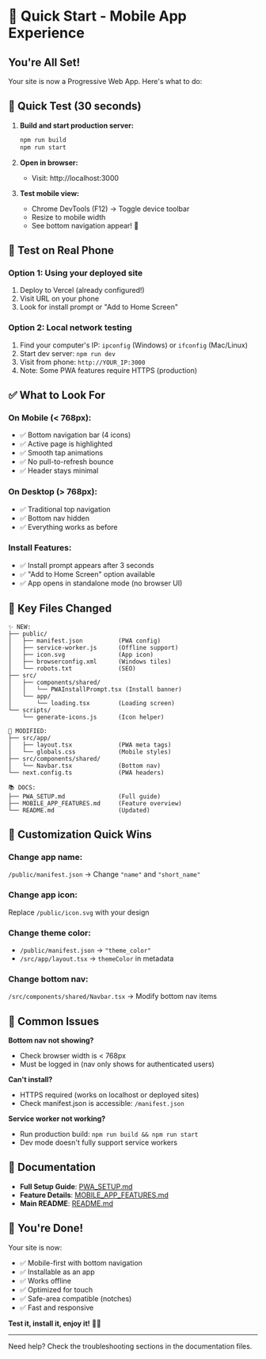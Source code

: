 # 🚀 Quick Start - Mobile App Experience

## You're All Set!

Your site is now a Progressive Web App. Here's what to do:

## 🎯 Quick Test (30 seconds)

1. **Build and start production server:**

   ```bash
   npm run build
   npm run start
   ```

2. **Open in browser:**

   - Visit: http://localhost:3000

3. **Test mobile view:**
   - Chrome DevTools (F12) → Toggle device toolbar
   - Resize to mobile width
   - See bottom navigation appear! 📱

## 📲 Test on Real Phone

### Option 1: Using your deployed site

1. Deploy to Vercel (already configured!)
2. Visit URL on your phone
3. Look for install prompt or "Add to Home Screen"

### Option 2: Local network testing

1. Find your computer's IP: `ipconfig` (Windows) or `ifconfig` (Mac/Linux)
2. Start dev server: `npm run dev`
3. Visit from phone: `http://YOUR_IP:3000`
4. Note: Some PWA features require HTTPS (production)

## ✅ What to Look For

### On Mobile (< 768px):

- ✅ Bottom navigation bar (4 icons)
- ✅ Active page is highlighted
- ✅ Smooth tap animations
- ✅ No pull-to-refresh bounce
- ✅ Header stays minimal

### On Desktop (> 768px):

- ✅ Traditional top navigation
- ✅ Bottom nav hidden
- ✅ Everything works as before

### Install Features:

- ✅ Install prompt appears after 3 seconds
- ✅ "Add to Home Screen" option available
- ✅ App opens in standalone mode (no browser UI)

## 📁 Key Files Changed

```
✨ NEW:
├── public/
│   ├── manifest.json          (PWA config)
│   ├── service-worker.js      (Offline support)
│   ├── icon.svg               (App icon)
│   ├── browserconfig.xml      (Windows tiles)
│   └── robots.txt             (SEO)
├── src/
│   ├── components/shared/
│   │   └── PWAInstallPrompt.tsx (Install banner)
│   └── app/
│       └── loading.tsx        (Loading screen)
└── scripts/
    └── generate-icons.js      (Icon helper)

🔧 MODIFIED:
├── src/app/
│   ├── layout.tsx             (PWA meta tags)
│   └── globals.css            (Mobile styles)
├── src/components/shared/
│   └── Navbar.tsx             (Bottom nav)
└── next.config.ts             (PWA headers)

📚 DOCS:
├── PWA_SETUP.md               (Full guide)
├── MOBILE_APP_FEATURES.md     (Feature overview)
└── README.md                  (Updated)
```

## 🎨 Customization Quick Wins

### Change app name:

`/public/manifest.json` → Change `"name"` and `"short_name"`

### Change app icon:

Replace `/public/icon.svg` with your design

### Change theme color:

- `/public/manifest.json` → `"theme_color"`
- `/src/app/layout.tsx` → `themeColor` in metadata

### Change bottom nav:

`/src/components/shared/Navbar.tsx` → Modify bottom nav items

## 🐛 Common Issues

**Bottom nav not showing?**

- Check browser width is < 768px
- Must be logged in (nav only shows for authenticated users)

**Can't install?**

- HTTPS required (works on localhost or deployed sites)
- Check manifest.json is accessible: `/manifest.json`

**Service worker not working?**

- Run production build: `npm run build && npm run start`
- Dev mode doesn't fully support service workers

## 📖 Documentation

- **Full Setup Guide**: [PWA_SETUP.md](./PWA_SETUP.md)
- **Feature Details**: [MOBILE_APP_FEATURES.md](./MOBILE_APP_FEATURES.md)
- **Main README**: [README.md](./README.md)

## 🎉 You're Done!

Your site is now:

- ✅ Mobile-first with bottom navigation
- ✅ Installable as an app
- ✅ Works offline
- ✅ Optimized for touch
- ✅ Safe-area compatible (notches)
- ✅ Fast and responsive

**Test it, install it, enjoy it!** 📱✨

---

Need help? Check the troubleshooting sections in the documentation files.
